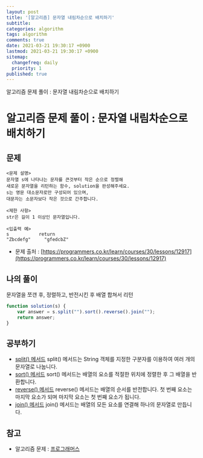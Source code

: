 ```yaml
---
layout: post
title: '[알고리즘] 문자열 내림차순으로 배치하기'
subtitle: 
categories: algorithm
tags: algorithm
comments: true
date: 2021-03-21 19:30:17 +0900
lastmod: 2021-03-21 19:30:17 +0900
sitemap:
  changefreq: daily
  priority: 1
published: true
---
```


알고리즘 문제 풀이 : 문자열 내림차순으로 배치하기<br />

# 알고리즘 문제 풀이 : 문자열 내림차순으로 배치하기

## 문제 
```text
<문제 설명>
문자열 s에 나타나는 문자를 큰것부터 작은 순으로 정렬해 
새로운 문자열을 리턴하는 함수, solution을 완성해주세요.
s는 영문 대소문자로만 구성되어 있으며, 
대문자는 소문자보다 작은 것으로 간주합니다.

<제한 사항>
str은 길이 1 이상인 문자열입니다.

<입출력 예>
s           return
"Zbcdefg"	  "gfedcbZ"
```

* 문제 출처 : [https://programmers.co.kr/learn/courses/30/lessons/12917](https://programmers.co.kr/learn/courses/30/lessons/12917)



## 나의 풀이
문자열을 쪼갠 후, 정렬하고, 반전시킨 후 배열 합쳐서 리턴

```javascript
function solution(s) {
    var answer = s.split("").sort().reverse().join("");
    return answer;
}
```



## 공부하기
- [split() 메서드](https://developer.mozilla.org/ko/docs/Web/JavaScript/Reference/Global_Objects/String/split)
split() 메서드는 String 객체를 지정한 구분자를 이용하여 여러 개의 문자열로 나눕니다.
- [sort() 메서드](https://developer.mozilla.org/ko/docs/Web/JavaScript/Reference/Global_Objects/Array/sort)
sort() 메서드는 배열의 요소를 적절한 위치에 정렬한 후 그 배열을 반환합니다. 
- [reverse() 메서드](https://developer.mozilla.org/ko/docs/Web/JavaScript/Reference/Global_Objects/Array/reverse)
reverse() 메서드는 배열의 순서를 반전합니다. 첫 번째 요소는 마지막 요소가 되며 마지막 요소는 첫 번째 요소가 됩니다.
- [join() 메서드](https://developer.mozilla.org/ko/docs/Web/JavaScript/Reference/Global_Objects/Array/join)
join() 메서드는 배열의 모든 요소를 연결해 하나의 문자열로 만듭니다.



## 참고
- 알고리즘 문제 : [프로그래머스](https://programmers.co.kr)